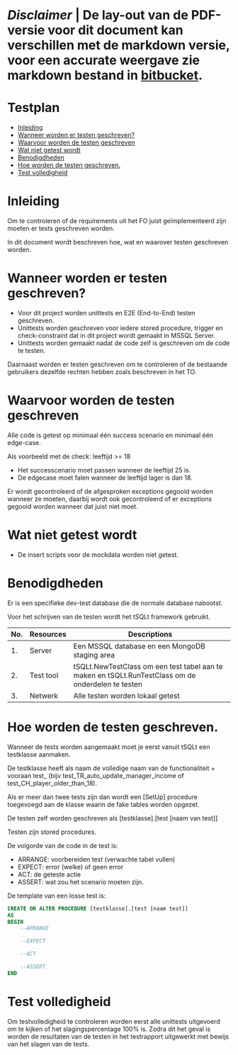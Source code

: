 # ***Disclaimer*** | De lay-out van de PDF-versie voor dit document kan verschillen met de markdown versie, voor een accurate weergave zie markdown bestand in [bitbucket](https://isebitbucket.aimsites.nl/projects/S22122A4/repos/football-league-manager/browse/docs).

# Testplan

- [Inleiding](#inleiding)
- [Wanneer worden er testen geschreven?](#wanneer-worden-er-testen-geschreven)
- [Waarvoor worden de testen geschreven](#waarvoor-worden-de-testen-geschreven)
- [Wat niet getest wordt](#wat-niet-getest-wordt)
- [Benodigdheden](#benodigdheden)
- [Hoe worden de testen geschreven.](#hoe-worden-de-testen-geschreven)
- [Test volledigheid](#test-volledigheid)

# Inleiding

Om te controleren of de requirements uit het FO juist geïmplementeerd zijn moeten er tests geschreven worden.

In dit document wordt beschreven hoe, wat en waarover testen geschreven worden.

# Wanneer worden er testen geschreven?

- Voor dit project worden unittests en E2E (End-to-End) testen geschreven.
- Unittests worden geschreven voor iedere stored procedure, trigger en check-constraint dat in dit project wordt gemaakt in MSSQL Server.
- Unittests worden gemaakt nadat de code zelf is geschreven om de code te testen.

Daarnaast worden er testen geschreven om te controleren of de bestaande gebruikers dezelfde rechten hebben zoals beschreven in het TO.

# Waarvoor worden de testen geschreven

Alle code is getest op minimaal één success scenario en minimaal één edge-case.

Als voorbeeld met de check: leeftijd >= 18

- Het successcenario moet passen wanneer de leeftijd 25 is.
- De edgecase moet falen wanneer de leeftijd lager is dan 18.

Er wordt gecontroleerd of de afgesproken exceptions gegooid worden wanneer ze moeten, daarbij wordt ook gecontroleerd of er exceptions gegooid worden wanneer dat juist niet moet.

# Wat niet getest wordt

- De insert scripts voor de mockdata worden niet getest.

# Benodigdheden

Er is een specifieke dev-test database die de normale database nabootst.

Voor het schrijven van de testen wordt het tSQLt framework gebruikt.

|No.|Resources|Descriptions|
|--|--|--|
|1.|Server|Een MSSQL database en een MongoDB staging area|
|2.|Test tool|tSQLt.NewTestClass om een test tabel aan te maken en tSQLt.RunTestClass om de onderdelen te testen|
|3.|Netwerk|Alle testen worden lokaal getest|

# Hoe worden de testen geschreven.

Wanneer de tests worden aangemaakt moet je eerst vanuit tSQLt een testklasse aanmaken. 

De testklasse heeft als naam de volledige naam van de functionaliteit + vooraan test_ (bijv test_TR_auto_update_manager_income of test_CH_player_older_than_18).

Als er meer dan twee tests zijn dan wordt een \[SetUp\] procedure toegevoegd aan de klasse waarin de fake tables worden opgezet.

De testen zelf worden geschreven als \[testklasse\].\[test \[naam van test\]\]

Testen zijn stored procedures.

De volgorde van de code in de test is:

- ARRANGE: voorbereiden test (verwachte tabel vullen)
- EXPECT: error (welke) of geen error
- ACT: de geteste actie
- ASSERT: wat zou het scenario moeten zijn.

De template van een losse test is:

```SQL
CREATE OR ALTER PROCEDURE [testklasse].[test [naam test]]
AS
BEGIN
	--ARRANGE

	--EXPECT

	--ACT

	--ASSERT
END
```

# Test volledigheid

Om testvolledigheid te controleren worden eerst alle unittests uitgevoerd om te kijken of het slagingspercentage 100% is. Zodra dit het geval is worden de resultaten van de testen in het testrapport uitgewerkt met bewijs van het slagen van de tests.